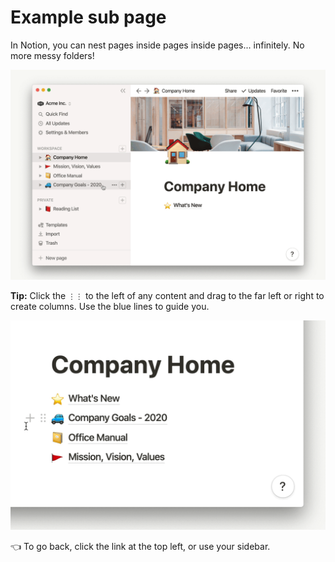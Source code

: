 # Example sub page

In Notion, you can nest pages inside pages inside pages... infinitely. No more messy folders!

![Example%20sub%20page%20e56f6a548bf04668998f5e4f79fba1d7/subpagesteam.gif](Example%20sub%20page%20e56f6a548bf04668998f5e4f79fba1d7/subpagesteam.gif)

**Tip:** Click the `⋮⋮` to the left of any content and drag to the far left or right to create columns. Use the blue lines to guide you.

![Example%20sub%20page%20e56f6a548bf04668998f5e4f79fba1d7/columnsteam2.gif](Example%20sub%20page%20e56f6a548bf04668998f5e4f79fba1d7/columnsteam2.gif)

👈 To go back, click the link at the top left, or use your sidebar.